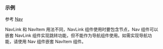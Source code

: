 ### 示例

参考 [Nav](#nav)

NavLink 和 NavItem 用法不同，NavLink 组件使用时要包含节点，Nav 组件可以嵌套 NavLink 组件实现跳转功能，但不能作为导航组件使用。如需实现导航功能，请使用 Nav 组件嵌套 NavItem 组件。
